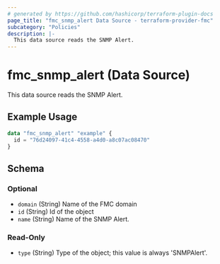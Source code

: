 ```yaml
---
# generated by https://github.com/hashicorp/terraform-plugin-docs
page_title: "fmc_snmp_alert Data Source - terraform-provider-fmc"
subcategory: "Policies"
description: |-
  This data source reads the SNMP Alert.
---
```


# fmc_snmp_alert (Data Source)

This data source reads the SNMP Alert.

## Example Usage

```terraform
data "fmc_snmp_alert" "example" {
  id = "76d24097-41c4-4558-a4d0-a8c07ac08470"
}
```

<!-- schema generated by tfplugindocs -->
## Schema

### Optional

- `domain` (String) Name of the FMC domain
- `id` (String) Id of the object
- `name` (String) Name of the SNMP Alert.

### Read-Only

- `type` (String) Type of the object; this value is always 'SNMPAlert'.
